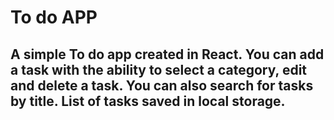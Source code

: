 # To do APP

## A simple To do app created in React. You can add a task with the ability to select a category, edit and delete a task. You can also search for tasks by title. List of tasks saved in local storage.
